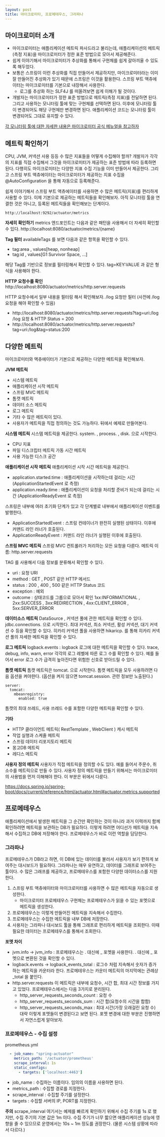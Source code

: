 ```yaml
---
layout: post
title: 마이크로미타, 프로메테우스, 그라파나
---
```


## 마이크로미터 소개
- 마이크로미터는 애플리케이션 메트릭 파사드라고 불리는데, 애플리케이션의 메트릭(측정 지표)을 마이크로미터가 정한 표준 방법으로 모아서 제공해준다.
- 쉽게 이야기해서 마이크로미터가 추상화를 통해서 구현체를 쉽게 갈아끼울 수 있도록 해두었다.
- 보통은 스프링이 이런 추상화를 직접 만들어서 제공하지만, 마이크로미터라는 이미 잘 만들어진 추상화가 있기 때문에 스프링은 이것을 활용한다. 스프링 부트 액츄에이터는 마이크로미터를 기본으로 내장해서 사용한다.
  - 로그를 추상화 하는 SLF4J 를 떠올려보면 쉽게 이해가 될 것이다.
- 개발자는 마이크로미터가 정한 표준 방법으로 메트릭(측정 지표)를 전달하면 된다. 그리고 사용하는 모니터링 툴에 맞는 구현체를 선택하면 된다. 이후에 모니터링 툴이 변경되어도 해당 구현체만 변경하면 된다. 애플리케이션 코드는 모니터링 툴이 변경되어도 그대로 유지할 수 있다.

[각 모니터링 툴에 대한 자세한 내용은 마이크로미터 공식 메뉴얼을 참고하자](https://micrometer.io/docs)


## 메트릭 확인하기
CPU, JVM, 커넥션 사용 등등 수 많은 지표들을 어떻게 수집해야 할까?
개발자가 각각의 지표를 직접 수집해서 그것을 마이크로미터가 제공하는 표준 방법에 따라 등록하면 된다. 다행히도 마이크로미터는 다양한 지표 수집 기능을 이미 만들어서 제공한다.
그리고 스프링 부트 액츄에이터는 마이크로미터가 제공하는 지표 수집을 @AutoConfiguration 을 통해 자동으로 등록해준다.

쉽게 이야기해서 스프링 부트 액츄에이터를 사용하면 수 많은 메트릭(지표)를 편리하게 사용할 수 있다. 이제 기본으로 제공하는 메트릭들을 확인해보자.
아직 모니터링 툴을 연결한 것은 아니고, 등록된 메트릭들을 확인해보는 단계이다.

~~~
http://localhost:9292/actuator/metrics
~~~

**자세히 확인하기**
metrics 엔드포인트는 다음과 같은 패턴을 사용해서 더 자세히 확인할 수 있다. http://localhost:8080/actuator/metrics/{name}

**Tag 필터**
availableTags 를 보면 다음과 같은 항목을 확인할 수 있다.
- tag:area , values[heap, nonheap]
- tag:id , values[G1 Survivor Space, ...]

해당 Tag를 기반으로 정보를 필터링해서 확인할 수 있다. tag=KEY:VALUE 과 같은 형식을 사용해야 한다.


**HTTP 요청수를 확인**
http://localhost:8080/actuator/metrics/http.server.requests   

HTTP 요청수에서 일부 내용을 필터링 해서 확인해보자. /log 요청만 필터 (사전에 /log 요청을 해야 확인할 수 있음)   
- http://localhost:8080/actuator/metrics/http.server.requests?tag=uri:/log
/log 요청 & HTTP Status = 200
- http://localhost:8080/actuator/metrics/http.server.requests?tag=uri:/log&tag=status:200


## 다양한 메트릭
마이크로미터와 액츄에이터가 기본으로 제공하는 다양한 메트릭을 확인해보자.

**JVM 메트릭**
- 시스템 메트릭
- 애플리케이션 시작 메트릭
- 스프링 MVC 메트릭
- 톰캣 메트릭
- 데이터 소스 메트릭
- 로그 메트릭
- 기타 수 많은 메트릭이 있다.
- 사용자가 메트릭을 직접 정의하는 것도 가능하다. 뒤에서 예제로 만들어본다.

**시스템 메트릭**
시스템 메트릭을 제공한다. system. , process. , disk. 으로 시작한다.
- CPU 지표
- 파일 디스크립터 메트릭 가동 시간 메트릭
- 사용 가능한 디스크 공간

**애플리케이션 시작 메트릭**
애플리케이션 시작 시간 메트릭을 제공한다.

- application.started.time : 애플리케이션을 시작하는데 걸리는 시간 (ApplicationStartedEvent 로 측정)
- application.ready.time : 애플리케이션이 요청을 처리할 준비가 되는데 걸리는 시간 (ApplicationReadyEvent 로 측정)

스프링은 내부에 여러 초기화 단계가 있고 각 단계별로 내부에서 애플리케이션 이벤트를 발행한다. 
- ApplicationStartedEvent : 스프링 컨테이너가 완전히 실행된 상태이다. 이후에 커맨드 라인 러너가 호출된다.
- ApplicationReadyEvent : 커맨드 라인 러너가 실행된 이후에 호출된다.

**스프링 MVC 메트릭**
스프링 MVC 컨트롤러가 처리하는 모든 요청을 다룬다. 메트릭 이름: http.server.requests

TAG 를 사용해서 다음 정보를 분류해서 확인할 수 있다.
- uri : 요청 URI
- method : GET , POST 같은 HTTP 메서드
- status : 200 , 400 , 500 같은 HTTP Status 코드
- exception : 예외
- outcome : 상태코드를 그룹으로 모아서 확인 1xx:INFORMATIONAL , 2xx:SUCCESS , 3xx:REDIRECTION , 4xx:CLIENT_ERROR , 5xx:SERVER_ERROR

**데이터소스 메트릭**
DataSource , 커넥션 풀에 관한 메트릭을 확인할 수 있다. jdbc.connections. 으로 시작한다.
최대 커넥션, 최소 커넥션, 활성 커넥션, 대기 커넥션 수 등을 확인할 수 있다.
히카리 커넥션 풀을 사용하면 hikaricp. 를 통해 히카리 커넥션 풀의 자세한 메트릭을 확인할 수 있다.

**로그 메트릭**
logback.events : logback 로그에 대한 메트릭을 확인할 수 있다.
trace, debug, info, warn, error 각각의 로그 레벨에 따른 로그 수를 확인할 수 있다. 예를 들어서 error 로그 수가 급격히 높아진다면 위험한 신호로 받아드릴 수 있다.

**톰캣 메트릭**
톰캣 메트릭은 tomcat. 으로 시작한다.
톰캣 메트릭을 모두 사용하려면 다음 옵션을 켜야한다. (옵션을 켜지 않으면 tomcat.session. 관련 정보만 노출된다.)

~~~
server:
  tomcat:
    mbeanregistry:
      enabled: true
~~~
톰캣의 최대 쓰레드, 사용 쓰레드 수를 포함한 다양한 메트릭을 확인할 수 있다.

**기타**
- HTTP 클라이언트 메트릭( RestTemplate , WebClient ) 캐시 메트릭
- 작업 실행과 스케줄 메트릭
- 스프링 데이터 리포지토리 메트릭
- 몽고DB 메트릭
- 레디스 메트릭

**사용자 정의 메트릭**
사용자가 직접 메트릭을 정의할 수도 있다. 예를 들어서 주문수, 취소수를 메트릭으로 만들 수 있다.
사용자 정의 메트릭을 만들기 위해서는 마이크로미터의 사용법을 먼저 이해해야 한다. 이 부분은 뒤에서 다룬다.

https://docs.spring.io/spring-boot/docs/current/reference/html/actuator.html#actuator.metrics.supported


## 프로메테우스
애플리케이션에서 발생한 메트릭을 그 순간만 확인하는 것이 아니라 과거 이력까지 함께 확인하려면 메트릭을 보관하는 DB가 필요하다. 
이렇게 하려면 어디선가 메트릭을 지속해서 수집하고 DB에 저장해야 한다. 프로메테우스가 바로 이런 역할을 담당한다.

### 그라파나
프로메테우스가 DB라고 하면, 이 DB에 있는 데이터를 불러서 사용자가 보기 편하게 보여주는 대시보드가 필요하다. 
그라파나는 매우 유연하고, 데이터를 그래프로 보여주는 툴이다. 수 많은 그래프를 제공하고, 프로메테우스를 포함한 다양한 데이터소스를 지원한다.

1. 스프링 부트 액츄에이터와 마이크로미터를 사용하면 수 많은 메트릭을 자동으로 생성한다. 
   - 마이크로미터 프로메테우스 구현체는 프로메테우스가 읽을 수 있는 포멧으로 메트릭을 생성한다.
2. 프로메테우스는 이렇게 만들어진 메트릭을 지속해서 수집한다.
3. 프로메테우스는 수집한 메트릭을 내부 DB에 저장한다.
4. 사용자는 그라파나 대시보드 툴을 통해 그래프로 편리하게 메트릭을 조회한다. 이때 필요한 데이터는 프로메테우스를 통해서 조회한다.


**포멧 차이**
- jvm.info -> jvm_info : 프로메테우스는 . 대신에 _ 포멧을 사용한다. . 대신에 _ 포멧으로 변환된 것을 확인할 수 있다.
- logback.events -> logback_events_total : 로그수 처럼 지속해서 숫자가 증가하는 메트릭을 카운터라 한다. 프로메테우스는 카운터 메트릭의 마지막에는 관례상 _total 을 붙인다.
- http.server.requests 이 메트릭은 내부에 요청수, 시간 합, 최대 시간 정보를 가지고 있었다. 프로메테우스에서는 다음 3가지로 분리된다.
  - http_server_requests_seconds_count : 요청 수 
  - http_server_requests_seconds_sum : 시간 합(요청수의 시간을 합함) 
  - http_server_requests_seconds_max : 최대 시간(가장 오래걸린 요청 수)
대략 이렇게 포멧들이 변경된다고 보면 된다. 포멧 변경에 대한 부분은 진행하면서 자연스럽게 알아보자.

### 프로메테우스 - 수집 설정
prometheus.yml
~~~yml
  - job_name: "spring-actuator"
    metrics_path: '/actuator/prometheus'
    scrape_interval: 1s
    static_configs:
      - targets: ['localhost:4463']
~~~

- job_name : 수집하는 이름이다. 임의의 이름을 사용하면 된다. 
- metrics_path : 수집할 경로를 지정한다.
- scrape_interval : 수집할 주기를 설정한다.
- targets : 수집할 서버의 IP, PORT를 지정한다.


**주의**
scrape_interval 여기서는 예제를 빠르게 확인하기 위해서 수집 주기를 1s 로 했지만, 수집 주기의 기본 값은 1m 이다. 
수집 주기가 너무 짧으면 애플리케이션 성능에 영향을 줄 수 있으므로 운영에서는 10s ~ 1m 정도를 권장한다. (물론 시스템 상황에 따라서 다르다.)

